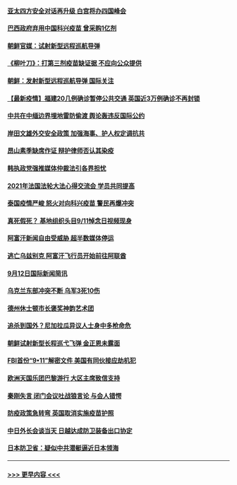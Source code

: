 #### [亚太四方安全对话再升级 白宫将办四国峰会](../pages/prog202/a103215509.md?t=09132201) 
#### [巴西政府弃用中国科兴疫苗 曾采购1亿剂](../pages/prog202/a103215479.md?t=09132201) 
#### [朝鲜官媒：试射新型远程巡航导弹](../pages/prog202/a103215435.md?t=09132201) 
#### [《柳叶刀》：打第三剂疫苗缺证据 不应向公众提供](../pages/prog202/a103215282.md?t=09132201) 
#### [朝鲜：发射新型远程巡航导弹 国际关注](../pages/prog202/a103215353.md?t=09132201) 
#### [【最新疫情】福建20几例确诊暂停公共交通 英国近3万例确诊不再封锁](../pages/prog202/a103215329.md?t=09132201) 
#### [中共在中缅边界埋地雷防偷渡 舆论轰违反国际公约](../pages/prog202/a103215305.md?t=09132201) 
#### [岸田文雄外交安全政策 加强海事、护人权定调抗共](../pages/prog202/a103215320.md?t=09132201) 
#### [昂山素季缺席作证 辩护律师否认其染疫](../pages/prog202/a103215204.md?t=09132201) 
#### [韩执政党强推媒体仲裁法引各界担忧](../pages/prog202/a103215224.md?t=09132201) 
#### [2021年法国法轮大法心得交流会 学员共同提高](../pages/prog202/a103215222.md?t=09132201) 
#### [泰国疫情严峻 怒火对向科兴疫苗 警民再爆冲突](../pages/prog202/a103215124.md?t=09132201) 
#### [真死假死？ 基地组织头目9/11悼念日视频现身](../pages/prog202/a103215154.md?t=09132201) 
#### [阿富汗新闻自由受威胁 超半数媒体停运](../pages/prog202/a103215148.md?t=09132201) 
#### [逃亡乌兹别克 阿富汗飞行员开始前往阿联酋](../pages/prog202/a103215062.md?t=09132201) 
#### [9月12日国际新闻简讯](../pages/prog202/a103215049.md?t=09132201) 
#### [乌克兰东部冲突不断 乌军3死10伤](../pages/prog202/a103214899.md?t=09132201) 
#### [德州休士顿市长褒奖神韵艺术团](../pages/prog202/a103214901.md?t=09132201) 
#### [追杀到国外？尼加拉瓜异议人士身中多枪命危](../pages/prog202/a103214865.md?t=09132201) 
#### [朝鲜试射新型长程巡弋飞弹 金正恩未露面](../pages/prog202/a103214830.md?t=09132201) 
#### [FBI首份“9•11”解密文件 美国有同伙接应劫机犯](../pages/prog202/a103214743.md?t=09132201) 
#### [欧洲天国乐团巴黎游行 大区主席致信支持](../pages/prog202/a103214689.md?t=09132201) 
#### [秦刚失言 闭门会议吐战狼言论 与会人错愕](../pages/prog202/a103214657.md?t=09132201) 
#### [防疫政策急转弯 英国取消实施疫苗护照](../pages/prog202/a103214703.md?t=09132201) 
#### [中日外长会谈当天 日越达成防卫装备出口协定](../pages/prog202/a103214680.md?t=09132201) 
#### [日本防卫省：疑似中共潜艇逼近日本领海](../pages/prog202/a103214618.md?t=09132201) 

----
#### [ >>> 更早内容 <<< ](../indexes/prog202-earlier.md)
